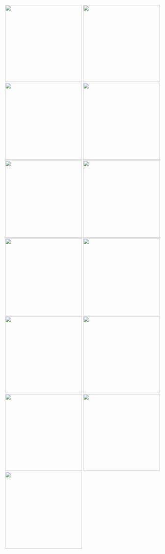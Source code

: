 <img src="https://github.com/Eshpolatov-Sardor/Eshpolatov-Sardor/assets/167778318/2b919a7f-a885-421d-bfbb-ca51ee53c343" alt="" width="250px" height="250px">
    <img src="https://github.com/Eshpolatov-Sardor/Eshpolatov-Sardor/assets/167778318/192c6767-a133-4355-ba76-2d21e3689146" alt="" width="250px" height="250px">
    <img src="https://github.com/Eshpolatov-Sardor/Eshpolatov-Sardor/assets/167778318/7d519404-19ed-47c3-92ad-6c0f2f6603e4" alt="" width="250px" height="250px">
    <img src="https://github.com/Eshpolatov-Sardor/Eshpolatov-Sardor/assets/167778318/12a5e98e-ac5c-487f-ba47-93f99a0b5ee5" alt="" width="250px" height="250px">
    <img src="https://github.com/Eshpolatov-Sardor/Eshpolatov-Sardor/assets/167778318/3c5cfd8c-d57f-4408-80cc-e789caefd50e" alt="" width="250px" height="250px">
    <img src="https://github.com/Eshpolatov-Sardor/Eshpolatov-Sardor/assets/167778318/4d6b26b9-7bee-46c4-a9d3-ef84b71fb3a6" alt="" width="250px" height="250px">
    <img src="https://github.com/Eshpolatov-Sardor/Eshpolatov-Sardor/assets/167778318/3a69a953-e93b-4731-afa5-a8a9ed8b0eff" alt="" width="250px" height="250px">
    <img src="https://github.com/Eshpolatov-Sardor/Eshpolatov-Sardor/assets/167778318/839d3f6f-a051-4867-b478-cd2c8c706b35" alt="" width="250px" height="250px">
    <img src="https://github.com/Eshpolatov-Sardor/Eshpolatov-Sardor/assets/167778318/2a0bd9e7-b736-4656-9bf3-4a21f5d1153d" alt="" width="250px" height="250px">
    <img src="https://github.com/Eshpolatov-Sardor/Eshpolatov-Sardor/assets/167778318/ae9ac1f4-4712-4095-bc37-7f9e9f1f4f27" alt="" width="250px" height="250px">
    <img src="https://github.com/Eshpolatov-Sardor/Eshpolatov-Sardor/assets/167778318/31388e50-deec-4d38-9ad6-af390adc25c3" alt="" width="250px" height="250px">
    <img src="https://github.com/Eshpolatov-Sardor/Eshpolatov-Sardor/assets/167778318/ef7e6f7c-b78e-46df-bf9c-f898e2686aeb" alt="" width="250px" height="250px">
    <img src="https://github.com/Eshpolatov-Sardor/Eshpolatov-Sardor/assets/167778318/af186af9-28aa-47c5-b7f7-a1d5f53f0f5f" alt="" width="250px" height="250px">
